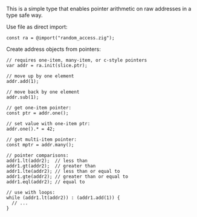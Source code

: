 This is a simple type that enables pointer arithmetic on raw addresses in a type safe way.

Use file as direct import:

```zig
const ra = @import("random_access.zig");
```

Create address objects from pointers:

```zig
// requires one-item, many-item, or c-style pointers
var addr = ra.init(slice.ptr);

// move up by one element
addr.add(1);

// move back by one element
addr.sub(1);

// get one-item pointer:
const ptr = addr.one();

// set value with one-item ptr:
addr.one().* = 42;

// get multi-item pointer:
const mptr = addr.many();

// pointer comparisons:
addr1.lt(addr2);  // less than
addr1.gt(addr2);  // greater than
addr1.lte(addr2); // less than or equal to
addr1.gte(addr2); // greater than or equal to
addr1.eql(addr2); // equal to

// use with loops:
while (addr1.lt(addr2)) : (addr1.add(1)) {
  // ...
}
```
